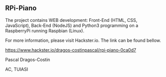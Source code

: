## RPi-Piano
The project contains WEB development: Front-End (HTML, CSS, JavaScript), Back-End (NodeJS) and Python3 programming on a RaspberryPi running Raspbian (Linux).

 
For more information, please visit Hackster.io. The link can be found bellow.

https://www.hackster.io/dragos-costinpascal/rpi-piano-0ca0d7

Pascal Dragos-Costin

AC, TUIASI